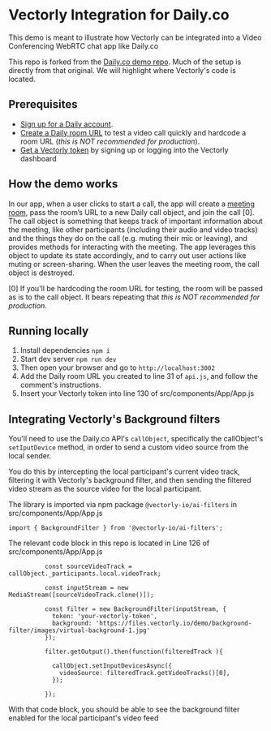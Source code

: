 # Vectorly Integration for Daily.co

This demo is meant to illustrate how Vectorly can be integrated into a Video Conferencing WebRTC chat app like Daily.co

This repo is forked from the [Daily.co demo repo](https://github.com/daily-demos/call-object-react). Much of the setup is directly from that original. We will highlight where Vectorly's code is located.


## Prerequisites

- [Sign up for a Daily account](https://dashboard.daily.co/signup).
- [Create a Daily room URL](https://help.daily.co/en/articles/4202139-creating-and-viewing-rooms) to test a video call quickly and hardcode a room URL (_this is NOT recommended for production_).
- [Get a Vectorly token](https://upscaler.vectorly.io/) by signing up or logging into the Vectorly dashboard
## How the demo works

In our app, when a user clicks to start a call, the app will create a [meeting room](https://docs.daily.co/reference#rooms), pass the room’s URL to a new Daily call object, and join the call [0]. The call object is something that keeps track of important information about the meeting, like other participants (including their audio and video tracks) and the things they do on the call (e.g. muting their mic or leaving), and provides methods for interacting with the meeting. The app leverages this object to update its state accordingly, and to carry out user actions like muting or screen-sharing. When the user leaves the meeting room, the call object is destroyed.

[0] If you'll be hardcoding the room URL for testing, the room will be passed as is to the call object. It bears repeating that _this is NOT recommended for production_.

## Running locally

1. Install dependencies `npm i`
2. Start dev server `npm run dev`
3. Then open your browser and go to `http://localhost:3002`
4. Add the Daily room URL you created to line 31 of `api.js`, and follow the comment's instructions.
5. Insert your Vectorly token into line 130 of src/components/App/App.js

## Integrating Vectorly's Background filters

You'll need to use the Daily.co API's `callObject`, specifically the callObject's `setIputDevice` method, in order to send a custom video source from the local sender.


You do this by intercepting the local participant's current video track, filtering it with Vectorly's background filter, and then sending the filtered video stream as the source video for the local participant.


The library is imported via npm package `@vectorly-io/ai-filters` in src/components/App/App.js

```
import { BackgroundFilter } from '@vectorly-io/ai-filters';
```

The relevant code block in this repo is located in Line 126 of src/components/App/App.js

```
          const sourceVideoTrack = callObject._participants.local.videoTrack;

          const inputStream = new MediaStream([sourceVideoTrack.clone()]);

          const filter = new BackgroundFilter(inputStream, {
            token: 'your-vectorly-token',
            background: 'https://files.vectorly.io/demo/background-filter/images/virtual-background-1.jpg'
          });

          filter.getOutput().then(function(filteredTrack ){

            callObject.setInputDevicesAsync({
              videoSource: filteredTrack.getVideoTracks()[0],
            });

          });
 ```



With that code block, you should be able to see the background filter enabled for the local participant's video feed
